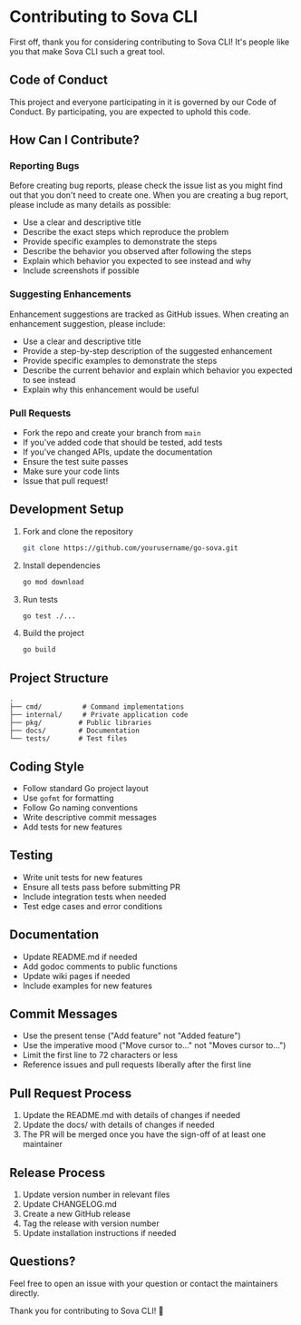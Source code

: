 # Contributing to Sova CLI

First off, thank you for considering contributing to Sova CLI! It's people like you that make Sova CLI such a great tool.

## Code of Conduct

This project and everyone participating in it is governed by our Code of Conduct. By participating, you are expected to uphold this code.

## How Can I Contribute?

### Reporting Bugs

Before creating bug reports, please check the issue list as you might find out that you don't need to create one. When you are creating a bug report, please include as many details as possible:

* Use a clear and descriptive title
* Describe the exact steps which reproduce the problem
* Provide specific examples to demonstrate the steps
* Describe the behavior you observed after following the steps
* Explain which behavior you expected to see instead and why
* Include screenshots if possible

### Suggesting Enhancements

Enhancement suggestions are tracked as GitHub issues. When creating an enhancement suggestion, please include:

* Use a clear and descriptive title
* Provide a step-by-step description of the suggested enhancement
* Provide specific examples to demonstrate the steps
* Describe the current behavior and explain which behavior you expected to see instead
* Explain why this enhancement would be useful

### Pull Requests

* Fork the repo and create your branch from `main`
* If you've added code that should be tested, add tests
* If you've changed APIs, update the documentation
* Ensure the test suite passes
* Make sure your code lints
* Issue that pull request!

## Development Setup

1. Fork and clone the repository
   ```bash
   git clone https://github.com/yourusername/go-sova.git
   ```

2. Install dependencies
   ```bash
   go mod download
   ```

3. Run tests
   ```bash
   go test ./...
   ```

4. Build the project
   ```bash
   go build
   ```

## Project Structure

```
.
├── cmd/          # Command implementations
├── internal/     # Private application code
├── pkg/         # Public libraries
├── docs/        # Documentation
└── tests/       # Test files
```

## Coding Style

* Follow standard Go project layout
* Use `gofmt` for formatting
* Follow Go naming conventions
* Write descriptive commit messages
* Add tests for new features

## Testing

* Write unit tests for new features
* Ensure all tests pass before submitting PR
* Include integration tests when needed
* Test edge cases and error conditions

## Documentation

* Update README.md if needed
* Add godoc comments to public functions
* Update wiki pages if needed
* Include examples for new features

## Commit Messages

* Use the present tense ("Add feature" not "Added feature")
* Use the imperative mood ("Move cursor to..." not "Moves cursor to...")
* Limit the first line to 72 characters or less
* Reference issues and pull requests liberally after the first line

## Pull Request Process

1. Update the README.md with details of changes if needed
2. Update the docs/ with details of changes if needed
3. The PR will be merged once you have the sign-off of at least one maintainer

## Release Process

1. Update version number in relevant files
2. Update CHANGELOG.md
3. Create a new GitHub release
4. Tag the release with version number
5. Update installation instructions if needed

## Questions?

Feel free to open an issue with your question or contact the maintainers directly.

Thank you for contributing to Sova CLI! 🚀 
